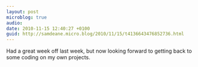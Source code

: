```yaml
---
layout: post
microblog: true
audio: 
date: 2010-11-15 12:40:27 +0100
guid: http://samdeane.micro.blog/2010/11/15/t4136643476852736.html
---
```

Had a great week off last week, but now looking forward to getting back to some coding on my own projects.
